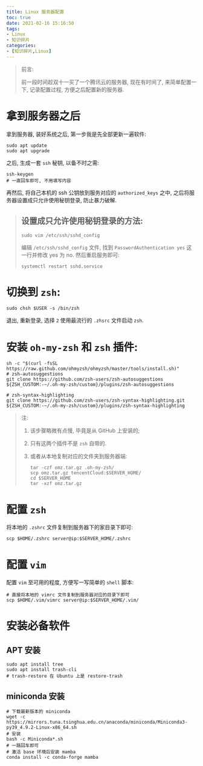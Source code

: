 ```yaml
---
title: Linux 服务器配置
toc: true
date: 2021-02-16 15:16:50
tags:
- Linux
- 知识碎片
categories:
- [知识碎片,Linux]
---
```


> 前言:
>
> 前一段时间趁双十一买了一个腾讯云的服务器, 现在有时间了, 来简单配置一下, 记录配置过程, 方便之后配置新的服务器. 

<!--more-->

# 拿到服务器之后

拿到服务器, 装好系统之后, 第一步我是先全部更新一遍软件: 

```shell
sudo apt update 
sudo apt upgrade
```

之后, 生成一套 `ssh` 秘钥, 以备不时之需:

```shell
ssh-keygen
# 一直回车即可, 不用填写内容
```

再然后, 将自己本机的 ssh 公钥放到服务对应的 `authorized_keys` 之中, 之后将服务器设置成只允许使用秘钥登录, 防止暴力破解. 

> ## 设置成只允许使用秘钥登录的方法: 
>
> ```shell
> sudo vim /etc/ssh/sshd_config
> ```
>
> 编辑 `/etc/ssh/sshd_config` 文件, 找到 `PasswordAuthentication yes` 这一行并修改 yes 为 no. 然后重启服务即可: 
>
> ```shell
> systemctl restart sshd.service
> ```

# 切换到 `zsh`:

```shell
sudo chsh $USER -s /bin/zsh
```

退出, 重新登录, 选择 `2` 使用最流行的 `.zhsrc` 文件启动 `zsh`. 

# 安装 `oh-my-zsh` 和 `zsh` 插件: 

```shell
sh -c "$(curl -fsSL https://raw.github.com/ohmyzsh/ohmyzsh/master/tools/install.sh)"
# zsh-autosuggestions
git clone https://github.com/zsh-users/zsh-autosuggestions ${ZSH_CUSTOM:-~/.oh-my-zsh/custom}/plugins/zsh-autosuggestions

# zsh-syntax-highlighting
git clone https://github.com/zsh-users/zsh-syntax-highlighting.git ${ZSH_CUSTOM:-~/.oh-my-zsh/custom}/plugins/zsh-syntax-highlighting

```

> 注: 
>
> 1. 该步骤略微有点慢, 毕竟是从 GitHub 上安装的;
> 2. 只有这两个插件不是 `zsh` 自带的. 
>
> 3. 或者从本地复制对应的文件夹到服务器端: 
>
>    ```shell
>    tar -czf omz.tar.gz .oh-my-zsh/
>    scp omz.tar.gz tencentCloud:$SERVER_HOME/
>    cd $SERVER_HOME
>    tar -xzf omz.tar.gz
>    ```

# 配置 `zsh`

将本地的 `.zshrc` 文件复制到服务器下的家目录下即可: 

```shell
scp $HOME/.zshrc server@ip:$SERVER_HOME/.zshrc
```

# 配置 `vim` 

配置 `vim` 至可用的程度, 方便写一写简单的 `shell` 脚本: 

```shell
# 直接将本地的 vimrc 文件复制到服务器对应的目录下即可
scp $HOME/.vim/vimrc server@ip:$SERVER_HOME/.vim/
```

# 安装必备软件

## APT 安装

```shell
sudo apt install tree
sudo apt install trash-cli
# trash-restore 在 Ubuntu 上是 restore-trash

```

## miniconda 安装

```shell
# 下载最新版本的 miniconda
wget -c https://mirrors.tuna.tsinghua.edu.cn/anaconda/miniconda/Miniconda3-py39_4.9.2-Linux-x86_64.sh
# 安装
bash -c Miniconda*.sh
# 一路回车即可
# 激活 base 环境后安装 mamba
conda install -c conda-forge mamba
```


